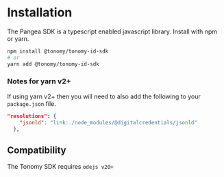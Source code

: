 # Installation

The Pangea SDK is a typescript enabled javascript library. Install with npm or yarn.

```bash
npm install @tonomy/tonomy-id-sdk
# or
yarn add @tonomy/tonomy-id-sdk
```

### Notes for yarn v2+

If using yarn v2+ then you will need to also add the following to your `package.json` file.

```json
"resolutions": {
    "jsonld": "link:./node_modules/@digitalcredentials/jsonld"
  },
```

## Compatibility

The Tonomy SDK requires `odejs v20+`
